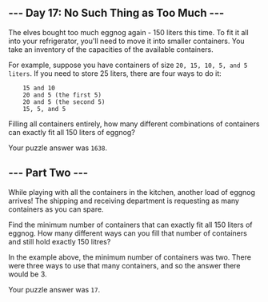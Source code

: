 ## --- Day 17: No Such Thing as Too Much ---

The elves bought too much eggnog again - 150 liters this time. To fit it all into your refrigerator, you'll need to move it into smaller containers. You take an inventory of the capacities of the available containers.

For example, suppose you have containers of size `20, 15, 10, 5, and 5 liters`. If you need to store 25 liters, there are four ways to do it:

```
    15 and 10
    20 and 5 (the first 5)
    20 and 5 (the second 5)
    15, 5, and 5
```

Filling all containers entirely, how many different combinations of containers can exactly fit all 150 liters of eggnog?

Your puzzle answer was `1638`.

## --- Part Two ---

While playing with all the containers in the kitchen, another load of eggnog arrives! The shipping and receiving department is requesting as many containers as you can spare.

Find the minimum number of containers that can exactly fit all 150 liters of eggnog. How many different ways can you fill that number of containers and still hold exactly 150 litres?

In the example above, the minimum number of containers was two. There were three ways to use that many containers, and so the answer there would be 3.

Your puzzle answer was `17`.
